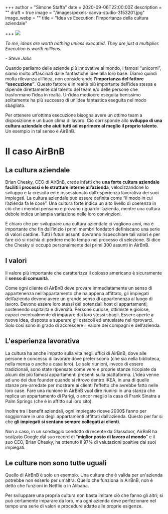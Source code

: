 +++
author = "Simone Staffa"
date = 2020-09-06T22:00:00Z
description = ""
draft = true
image = "/images/pexels-canva-studio-3153201.jpg"
image_webp = ""
title = "Idea vs Execution: l'importanza della cultura aziendale"

+++
![](/images/pexels-canva-studio-3153201.jpg)

_To me, ideas are worth nothing unless executed. They are just a multiplier. Execution is worth millions._

_- Steve Jobs_

Quando parliamo delle aziende più innovative al mondo, i famosi “unicorni”, siamo molto affascinati dalle fantastiche idee alla loro base. Diamo quindi molta rilevanza all’idea, non considerando **l’importanza del fattore “esecuzione”**. Questo fattore è in realtà più importante dell’idea stessa e dipende direttamente dal talento del team e/o delle persone che trasformano l’idea in realtà. Un’idea mediocre eseguita benissimo solitamente ha più successo di un’idea fantastica eseguita nel modo sbagliato.

Per ottenere un’ottima esecuzione bisogna avere un ottimo team a disposizione e un buon clima di lavoro. Ciò corrisponde allo **sviluppo di una cultura aziendale che aiuti tutti ad esprimere al meglio il proprio talento**. Un esempio in tal senso è AirBnB.

# Il caso AirBnB

## La cultura aziendale

Brian Chesky, CEO di AirBnB, crede infatti che **una forte cultura aziendale faciliti i processi e le strutture interne all’azienda**, velocizzandone lo sviluppo e la crescita ed è ossessionato dall’esperienza lavorativa dei suoi impiegati. La cultura aziendale può essere definita come “il modo in cui l’azienda fa le cose”. Una cultura forte indica un alto livello di coerenza in ciò che i membri pensano e provano riguardo l’azienda, mentre una cultura debole indica un’ampia variazione nelle loro convinzioni.

É chiaro che per sviluppare una cultura aziendale ci vogliono anni, ma è importante che fin dall’inizio i primi membri fondatori definiscano una serie di valori cardine. Tutti i futuri assunti dovranno rispecchiare tali valori e per fare ciò si rischia di perdere molto tempo nel processo di selezione. Si dice che Chesky si occupò personalmente dei primi 300 assunti in AirBnB.

## I valori

Il valore più importante che caratterizza il colosso americano è sicuramente il **senso di comunità**.

Come ogni cliente di AirBnB deve provare immediatamente un senso di appartenenza nell’appartamento che ha appena affittato, gli impiegati dell’azienda devono avere un grande senso di appartenenza al luogo di lavoro. Devono essere loro stessi dei potenziali host di appartamenti, sostenendo ospitalità e diversità. Persone curiose, ottimiste e gioiose, capaci eventualmente di imparare dai loro stessi sbagli. Essere aperte a nuove idea, disposte a superare gli ostacoli ed entusiaste nel riprovarci. Solo così sono in grado di accrescere il valore dei compagni e dell’azienda.

## L'esperienza lavorativa

La cultura ha anche impatto sulla vita negli uffici di AirBnB, dove alle persone è concesso di lavorare dove preferiscono (che sia nella biblioteca, nella mensa o anche a casa loro). Le sale riunioni, invece di essere tradizionali, sono state ripensate come vere e proprie stanze ricopiate da alcuni dei più famosi appartamenti presenti sulla piattaforma. L’idea venne ad uno dei due founder quando si ritrovò dentro IKEA, in una di quelle stanze pre-arredate per mostrare ai clienti l’effetto che avrebbe fatto nelle loro case. Fare una riunione in AirBnB vuol dire riunirsi in una stanza che replica un appartamento di Parigi, o ancor meglio la casa di Frank Sinatra a Palm Springs (che è in affitto sul loro sito).

Inoltre tra i benefit aziendali, ogni impiegato riceve 2000$ l’anno per soggiornare in uno degli appartamenti affittati dall’azienda. Questo per far si che **gli impiegati si sentano sempre collegati ai clienti**.

Non a caso, in un sondaggio condotto di recente da Glassdoor, AirBnB ha scalzato Google dal suo record di “**miglior posto di lavoro al mondo**” e il suo CEO, Brian Chesky, ha ottenuto il 97% di valutazioni positive dai suoi impiegati.

## Le culture non sono tutte uguali

Quello di AirBnB è solo un esempio. Una cultura che è valida per un'azienda potrebbe non esserlo per un'altra. Quello che funziona in AirBnB, non è detto che funzioni in Netflix o in Alibaba.   
  
Per sviluppare una propria cultura non basta imitare ciò che fanno gli altri; si può certamente imparare da loro, ma ogni azienda deve perfezionare nel tempo una serie di valori e procedure adatte alle proprie esigenze.